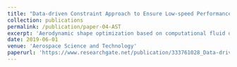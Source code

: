 ```yaml
---
title: "Data-driven Constraint Approach to Ensure Low-speed Performance in Transonic Aerodynamic Shape Optimization"
collection: publications
permalink: /publication/paper-04-AST
excerpt: 'Aerodynamic shape optimization based on computational fluid dynamics has the potential to become more widely used in the industry; however, the optimized shapes are often criticized for not being practical. Techniques seeking more practical results, such as multipoint optimization and geometric constraints, are either ineffective or too time consuming because they require trial and error. We propose a data-driven constraint for the aerodynamic shape optimization of aircraft wings that ensures the overall practicality of the optimum shape, with a focus on achieving a good low-speed performance. The constraint is formulated by extracting the relevant features from an airfoil database via modal analysis, correlation analysis, and Gaussian mixture models. The optimization results demonstrated that this approach addresses the thin leading edge issue that had plagued previous optimization results, and further analysis demonstrated that this data-driven constraint ensures good low-speed off-design performance without sacrificing the transonic on-design performance. The proposed approach can use other airfoil databases and can even be generalized to other shape optimization and engineering design problems.'
date: 2019-06-01
venue: 'Aerospace Science and Technology'
paperurl: 'https://www.researchgate.net/publication/333761028_Data-driven_Constraint_Approach_to_Ensure_Low-speed_Performance_in_Transonic_Aerodynamic_Shape_Optimization'
---
```


